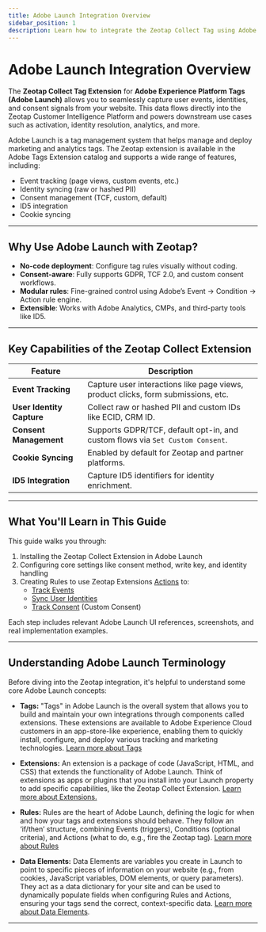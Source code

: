```yaml
---
title: Adobe Launch Integration Overview
sidebar_position: 1
description: Learn how to integrate the Zeotap Collect Tag using Adobe Experience Platform Tags (Adobe Launch) with support for consent, identity tracking, and event capture.
---
```


# Adobe Launch Integration Overview

The **Zeotap Collect Tag Extension** for **Adobe Experience Platform Tags (Adobe Launch)** allows you to seamlessly capture user events, identities, and consent signals from your website. This data flows directly into the Zeotap Customer Intelligence Platform and powers downstream use cases such as activation, identity resolution, analytics, and more.

Adobe Launch is a tag management system that helps manage and deploy marketing and analytics tags. The Zeotap extension is available in the Adobe Tags Extension catalog and supports a wide range of features, including:

- Event tracking (page views, custom events, etc.)
- Identity syncing (raw or hashed PII)
- Consent management (TCF, custom, default)
- ID5 integration
- Cookie syncing

---

## Why Use Adobe Launch with Zeotap?

- **No-code deployment**: Configure tag rules visually without coding.
- **Consent-aware**: Fully supports GDPR, TCF 2.0, and custom consent workflows.
- **Modular rules**: Fine-grained control using Adobe’s Event → Condition → Action rule engine.
- **Extensible**: Works with Adobe Analytics, CMPs, and third-party tools like ID5.

---

## Key Capabilities of the Zeotap Collect Extension

| Feature                    | Description |
|----------------------------|-------------|
| **Event Tracking**         | Capture user interactions like page views, product clicks, form submissions, etc. |
| **User Identity Capture**  | Collect raw or hashed PII and custom IDs like ECID, CRM ID. |
| **Consent Management**     | Supports GDPR/TCF, default opt-in, and custom flows via `Set Custom Consent`. |
| **Cookie Syncing**         | Enabled by default for Zeotap and partner platforms. |
| **ID5 Integration**        | Capture ID5 identifiers for identity enrichment. |

---

## What You'll Learn in This Guide

This guide walks you through:

1. Installing the Zeotap Collect Extension in Adobe Launch
2. Configuring core settings like consent method, write key, and identity handling
3. Creating Rules to use Zeotap Extensions [Actions](./Actions) to:
   - [Track Events](./Actions/trackEvents)
   - [Sync User Identities](./Actions/syncUserIdentity)
   - [Track Consent](./Actions/setCustomConsent) (Custom Consent)

Each step includes relevant Adobe Launch UI references, screenshots, and real implementation examples.

---

## Understanding Adobe Launch Terminology

Before diving into the Zeotap integration, it's helpful to understand some core Adobe Launch concepts:

*   **Tags:** "Tags" in Adobe Launch is the overall system that allows you to build and maintain your own integrations through components called extensions. These extensions are available to Adobe Experience Cloud customers in an app-store-like experience, enabling them to quickly install, configure, and deploy various tracking and marketing technologies. [Learn more about Tags](https://experienceleague.adobe.com/en/docs/experience-platform/tags/home)

*   **Extensions:** An extension is a package of code (JavaScript, HTML, and CSS) that extends the functionality of Adobe Launch. Think of extensions as apps or plugins that you install into your Launch property to add specific capabilities, like the Zeotap Collect Extension. [Learn more about Extensions.](https://experienceleague.adobe.com/en/docs/experience-platform/tags/ui/extensions/overview)

*   **Rules:** Rules are the heart of Adobe Launch, defining the logic for when and how your tags and extensions should behave. They follow an ‘if/then’ structure, combining Events (triggers), Conditions (optional criteria), and Actions (what to do, e.g., fire the Zeotap tag). [Learn more about Rules](https://experienceleague.adobe.com/en/docs/experience-platform/tags/ui/rules)

*   **Data Elements:** Data Elements are variables you create in Launch to point to specific pieces of information on your website (e.g., from cookies, JavaScript variables, DOM elements, or query parameters). They act as a data dictionary for your site and can be used to dynamically populate fields when configuring Rules and Actions, ensuring your tags send the correct, context-specific data. [Learn more about Data Elements](https://experienceleague.adobe.com/en/docs/experience-platform/tags/ui/data-elements).

---
